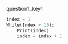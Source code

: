 question1_key1





```python
index = 1
While(Index < 10):
    Print(index)
    index = index + 1
 ```